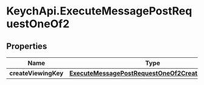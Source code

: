 # KeychApi.ExecuteMessagePostRequestOneOf2

## Properties

Name | Type | Description | Notes
------------ | ------------- | ------------- | -------------
**createViewingKey** | [**ExecuteMessagePostRequestOneOf2CreateViewingKey**](ExecuteMessagePostRequestOneOf2CreateViewingKey.md) |  | 


